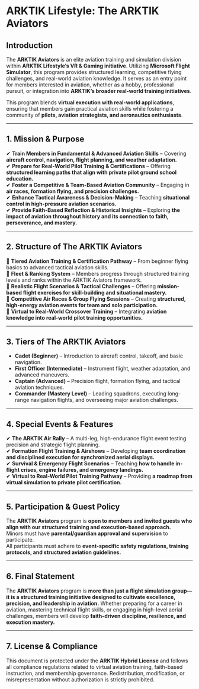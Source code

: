 # ARKTIK Lifestyle: The ARKTIK Aviators  

## **Introduction**  
The **ARKTIK Aviators** is an elite aviation training and simulation division within **ARKTIK Lifestyle’s VR & Gaming initiative**. Utilizing **Microsoft Flight Simulator**, this program provides structured learning, competitive flying challenges, and real-world aviation knowledge. It serves as an entry point for members interested in aviation, whether as a hobby, professional pursuit, or integration into **ARKTIK’s broader real-world training initiatives**.  

This program blends **virtual execution with real-world applications**, ensuring that members gain practical aviation skills while fostering a community of **pilots, aviation strategists, and aeronautics enthusiasts**.  

---  

## **1. Mission & Purpose**  

✔ **Train Members in Fundamental & Advanced Aviation Skills** – Covering **aircraft control, navigation, flight planning, and weather adaptation.**  
✔ **Prepare for Real-World Pilot Training & Certifications** – Offering **structured learning paths that align with private pilot ground school education.**  
✔ **Foster a Competitive & Team-Based Aviation Community** – Engaging in **air races, formation flying, and precision challenges.**  
✔ **Enhance Tactical Awareness & Decision-Making** – Teaching **situational control in high-pressure aviation scenarios.**  
✔ **Provide Faith-Based Reflection & Historical Insights** – Exploring **the impact of aviation throughout history and its connection to faith, perseverance, and mastery.**  

---  

## **2. Structure of The ARKTIK Aviators**  

📌 **Tiered Aviation Training & Certification Pathway** – From beginner flying basics to advanced tactical aviation skills.  
📌 **Fleet & Ranking System** – Members progress through structured training levels and ranks within the ARKTIK Aviators framework.  
📌 **Realistic Flight Scenarios & Tactical Challenges** – Offering **mission-based flight exercises for skill-building and situational mastery.**  
📌 **Competitive Air Races & Group Flying Sessions** – Creating **structured, high-energy aviation events for team and solo participation.**  
📌 **Virtual to Real-World Crossover Training** – Integrating **aviation knowledge into real-world pilot training opportunities.**  

---  

## **3. Tiers of The ARKTIK Aviators**  

- **Cadet (Beginner)** – Introduction to aircraft control, takeoff, and basic navigation.  
- **First Officer (Intermediate)** – Instrument flight, weather adaptation, and advanced maneuvers.  
- **Captain (Advanced)** – Precision flight, formation flying, and tactical aviation techniques.  
- **Commander (Mastery Level)** – Leading squadrons, executing long-range navigation flights, and overseeing major aviation challenges.  

---  

## **4. Special Events & Features**  

✔ **The ARKTIK Air Rally** – A multi-leg, high-endurance flight event testing precision and strategic flight planning.  
✔ **Formation Flight Training & Airshows** – Developing **team coordination and disciplined execution for synchronized aerial displays.**  
✔ **Survival & Emergency Flight Scenarios** – Teaching **how to handle in-flight crises, engine failures, and emergency landings.**  
✔ **Virtual to Real-World Pilot Training Pathway** – Providing **a roadmap from virtual simulation to private pilot certification.**  

---  

## **5. Participation & Guest Policy**  

The **ARKTIK Aviators** program is **open to members and invited guests who align with our structured training and execution-based approach.**  
Minors must have **parental/guardian approval and supervision** to participate.  
All participants must adhere to **event-specific safety regulations, training protocols, and structured aviation guidelines.**  

---  

## **6. Final Statement**  

The **ARKTIK Aviators** program is **more than just a flight simulation group—it is a structured training initiative designed to cultivate excellence, precision, and leadership in aviation.** Whether preparing for a career in aviation, mastering technical flight skills, or engaging in high-level aerial challenges, members will develop **faith-driven discipline, resilience, and execution mastery.**  

---  

## **7. License & Compliance**  

This document is protected under the **ARKTIK Hybrid License** and follows all compliance regulations related to virtual aviation training, faith-based instruction, and membership governance. Redistribution, modification, or misrepresentation without authorization is strictly prohibited.  
